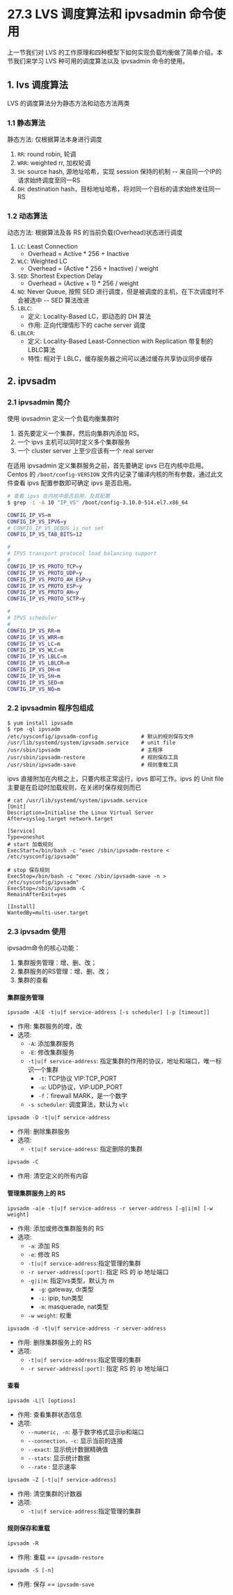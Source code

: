# 27.3 LVS 调度算法和 ipvsadmin 命令使用
上一节我们对 LVS 的工作原理和四种模型下如何实现负载均衡做了简单介绍，本节我们来学习 LVS 种可用的调度算法以及 ipvsadmin 命令的使用。
## 1. lvs 调度算法
LVS 的调度算法分为静态方法和动态方法两类
### 1.1 静态算法
静态方法: 仅根据算法本身进行调度
1. `RR`: round robin, 轮调
2. `WRR`: weighted rr, 加权轮调
3. `SH`: source hash, 源地址哈希，实现 session 保持的机制 -- 来自同一个IP的请求始终调度至同一RS
4. `DH`: destination hash，目标地址哈希，将对同一个目标的请求始终发往同一RS

### 1.2 动态算法
动态方法: 根据算法及各 RS 的当前负载(Overhead)状态进行调度
1. `LC`: Least Connection
    - Overhead = Active * 256 + Inactive
2. `WLC`: Weighted LC
    - Overhead = (Active * 256 + Inactive) / weight
3. `SED`: Shortest Expection Delay
    - Overhead = (Active + 1) * 256 / weight
4. `NQ`: Never Queue, 按照 SED 进行调度，但是被调度的主机，在下次调度时不会被选中 -- SED 算法改进
5. `LBLC`:
    - 定义: Locality-Based LC，即动态的 DH 算法
    - 作用: 正向代理情形下的 cache server 调度
6. `LBLCR`:
    - 定义: Locality-Based Least-Connection with Replication 带复制的LBLC算法
    - 特性: 相对于 LBLC，缓存服务器之间可以通过缓存共享协议同步缓存


## 2. ipvsadm
### 2.1 ipvsadmin 简介
使用 ipvsadmin 定义一个负载均衡集群时
1. 首先要定义一个集群，然后向集群内添加 RS。
2. 一个 ipvs 主机可以同时定义多个集群服务
3. 一个 cluster server 上至少应该有一个 real server

在适用 ipvsadmin 定义集群服务之前，首先要确定 ipvs 已在内核中启用。Centos 的 `/boot/config-VERSION` 文件内记录了编译内核的所有参数，通过此文件查看 ipvs 配置参数即可确定 ipvs 是否启用。

```bash
# 查看 ipvs 在内核中是否启用，及其配置
$ grep -i -A 10 "IP_VS" /boot/config-3.10.0-514.el7.x86_64

CONFIG_IP_VS=m
CONFIG_IP_VS_IPV6=y
# CONFIG_IP_VS_DEBUG is not set
CONFIG_IP_VS_TAB_BITS=12

#
# IPVS transport protocol load balancing support
#
CONFIG_IP_VS_PROTO_TCP=y
CONFIG_IP_VS_PROTO_UDP=y
CONFIG_IP_VS_PROTO_AH_ESP=y
CONFIG_IP_VS_PROTO_ESP=y
CONFIG_IP_VS_PROTO_AH=y
CONFIG_IP_VS_PROTO_SCTP=y

#
# IPVS scheduler
#
CONFIG_IP_VS_RR=m
CONFIG_IP_VS_WRR=m
CONFIG_IP_VS_LC=m
CONFIG_IP_VS_WLC=m
CONFIG_IP_VS_LBLC=m
CONFIG_IP_VS_LBLCR=m
CONFIG_IP_VS_DH=m
CONFIG_IP_VS_SH=m
CONFIG_IP_VS_SED=m
CONFIG_IP_VS_NQ=m
```

### 2.2 ipvsadmin 程序包组成
```
$ yum install ipvsadm
$ rpm -ql ipvsadm
/etc/sysconfig/ipvsadm-config              # 默认的规则保存文件
/usr/lib/systemd/system/ipvsadm.service    # unit file
/usr/sbin/ipvsadm                          # 主程序
/usr/sbin/ipvsadm-restore                  # 规则保存工具
/usr/sbin/ipvsadm-save                     # 规则重载工具
```

ipvs 直接附加在内核之上，只要内核正常运行，ipvs 即可工作。ipvs 的 Unit file 主要是在启动时加载规则，在关闭时保存规则而已

```
# cat /usr/lib/systemd/system/ipvsadm.service
[Unit]
Description=Initialise the Linux Virtual Server
After=syslog.target network.target

[Service]
Type=oneshot
# start 加载规则
ExecStart=/bin/bash -c "exec /sbin/ipvsadm-restore < /etc/sysconfig/ipvsadm"

# stop 保存规则
ExecStop=/bin/bash -c "exec /sbin/ipvsadm-save -n > /etc/sysconfig/ipvsadm"
ExecStop=/sbin/ipvsadm -C
RemainAfterExit=yes

[Install]
WantedBy=multi-user.target
```


### 2.3 ipvsadm 使用
ipvsadm命令的核心功能：
1. 集群服务管理：增、删、改；
2. 集群服务的RS管理：增、删、改；
3. 集群的查看

#### 集群服务管理
`ipvsadm -A|E -t|u|f service-address [-s scheduler] [-p [timeout]]`
- 作用: 集群服务的增，改
- 选项:
  - `-A`: 添加集群服务
  - `-E`: 修改集群服务
  - `-t|u|f service-address`: 指定集群的作用的协议，地址和端口，唯一标识一个集群
    - `-t`: TCP协议 VIP:TCP_PORT
    - `-u`: UDP协议，VIP:UDP_PORT
    - `-f`：firewall MARK，是一个数字
  - `-s scheduler`: 调度算法，默认为 `wlc`

`ipvsadm -D -t|u|f service-address`
- 作用: 删除集群服务
- 选项:
  - `-t|u|f service-address`: 指定删除的集群

`ipvsadm -C`
- 作用: 清空定义的所有内容

#### 管理集群服务上的 RS
`ipvsadm -a|e -t|u|f service-address -r server-address [-g|i|m] [-w weight]`
- 作用: 添加或修改集群服务的 RS
- 选项:
  - `-a`: 添加 RS
  - `-e`: 修改 RS
  - `-t|u|f service-address`:指定管理的集群
  - `-r server-address[:port]`: 指定 RS 的 ip 地址端口
  - `-g|i|m`: 指定lvs类型，默认为 m
    - `-g`: gateway, dr类型
    - `-i`: ipip, tun类型
    - `-m`: masquerade, nat类型
  - `-w weight`: 权重


`ipvsadm -d -t|u|f service-address -r server-address`
- 作用: 删除集群服务上的 RS
- 选项:
  - `-t|u|f service-address`:指定管理的集群
  - `-r server-address[:port]`: 指定 RS 的 ip 地址端口

#### 查看
`ipvsadm -L|l [options]`
- 作用: 查看集群状态信息
- 选项:
  - `--numeric, -n`: 基于数字格式显示ip和端口
  - `--connection，-c`: 显示当前的连接
  - `--exact`: 显示统计数据精确值  
  - `--stats`: 显示统计数据
  - `--rate` : 显示速率

`ipvsadm -Z [-t|u|f service-address]`
- 作用: 清空集群的计数器
- 选项:
  - `-t|u|f service-address`:指定管理的集群

#### 规则保存和重载
`ipvsadm -R`
- 作用: 重载 == `ipvsadm-restore`

`ipvsadm -S [-n]`
- 作用: 保存 == `ipvsadm-save`

